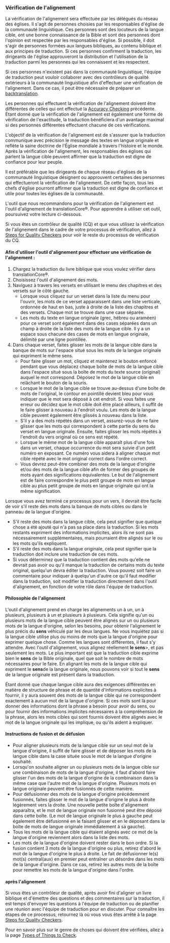 ### Vérification de l'alignement

La vérification de l'alignement sera effectuée par les délégués du réseau des églises. Il s'agit de personnes choisies par les responsables d'église de la communauté linguistique. Ces personnes sont des locuteurs de la langue cible, ont une bonne connaissance de la Bible et sont des personnes dont l'opinion est respectée par les responsables d'église. Si possible, il doit s'agir de personnes formées aux langues bibliques, au contenu biblique et aux principes de traduction. Si ces personnes confirment la traduction, les dirigeants de l'église approuveront la distribution et l'utilisation de la traduction parmi les personnes qui les connaissent et les respectent.

Si ces personnes n'existent pas dans la communauté linguistique, l'équipe de traduction peut vouloir collaborer avec des contrôleurs de qualité extérieurs à la communauté linguistique afin d'effectuer une vérification de l'alignement. Dans ce cas, il peut être nécessaire de préparer un [backtranslation](../vol2-backtranslation/01.md).

Les personnes qui effectuent la vérification de l'alignement doivent être différentes de celles qui ont effectué la [Accuracy Checking](../accuracy-check/01.md) précédente. Étant donné que la vérification de l'alignement est également une forme de vérification de l'exactitude, la traduction bénéficiera d'un avantage maximal si des personnes différentes effectuent chacune de ces vérifications.

L'objectif de la vérification de l'alignement est de s'assurer que la traduction communique avec précision le message des textes en langue originale et reflète la saine doctrine de l'Église mondiale à travers l'histoire et le monde. Après la vérification de l'alignement, les responsables des églises qui parlent la langue cible peuvent affirmer que la traduction est digne de confiance pour leur peuple.

Il est préférable que les dirigeants de chaque réseau d'églises de la communauté linguistique désignent ou approuvent certaines des personnes qui effectueront la vérification de l'alignement. De cette façon, tous les chefs d'église pourront affirmer que la traduction est digne de confiance et utile pour toutes les églises de la communauté.

L'outil que nous recommandons pour la vérification de l'alignement est l'outil d'alignement de translationCore®. Pour apprendre à utiliser cet outil, poursuivez votre lecture ci-dessous.

Si vous êtes un contrôleur de qualité (CQ) et que vous utilisez la vérification de l'alignement dans le cadre de votre processus de vérification, allez à [Steps for Quality Checkers](../vol2-steps/01.md) pour voir le reste du processus de vérification du CQ.

#### Afin d'utiliser l'outil d'alignement pour effectuer une vérification de l'alignement :

1. Chargez la traduction du livre biblique que vous voulez vérifier dans translationCore®.
1. Choisissez l'outil d'alignement des mots.
1. Naviguez à travers les versets en utilisant le menu des chapitres et des versets sur le côté gauche.
    * Lorsque vous cliquez sur un verset dans la liste du menu pour l'ouvrir, les mots de ce verset apparaissent dans une liste verticale, ordonnée de haut en bas, juste à droite de la liste des chapitres et des versets. Chaque mot se trouve dans une case séparée.
    * Les mots du texte en langue originale (grec, hébreu ou araméen) pour ce verset sont également dans des cases séparées dans un champ à droite de la liste des mots de la langue cible. Il y a un espace sous chacune des cases de mots en langue originale, délimité par une ligne pointillée.
1. Dans chaque verset, faites glisser les mots de la langue cible dans la banque de mots sur l'espace situé sous les mots de la langue originale qui expriment le même sens.
    * Pour faire glisser un mot, cliquez et maintenez le bouton enfoncé pendant que vous déplacez chaque boîte de mots de la langue cible dans l'espace situé sous la boîte de mots du texte source (original) auquel le mot correspond. Déposez le mot de la langue cible en relâchant le bouton de la souris.
    * Lorsque le mot de la langue cible se trouve au-dessus d'une boîte de mots de l'original, le contour en pointillé devient bleu pour vous indiquer que le mot sera déposé à cet endroit. Si vous faites une erreur ou décidez que le mot cible doit être placé ailleurs, il suffit de le faire glisser à nouveau à l'endroit voulu. Les mots de la langue cible peuvent également être glissés à nouveau dans la liste.
    * S'il y a des mots répétés dans un verset, assurez-vous de ne faire glisser que les mots qui correspondent à cette partie du sens du verset en langue originale. Ensuite, faites glisser les mots répétés à l'endroit du vers original où ce sens est répété.
    * Lorsque le même mot de la langue cible apparaît plus d'une fois dans un verset, chaque occurrence du mot sera suivie d'un petit numéro en exposant. Ce numéro vous aidera à aligner chaque mot cible répété avec le mot original correct dans l'ordre correct.
    * Vous devrez peut-être combiner des mots de la langue d'origine et/ou des mots de la langue cible afin de former des groupes de mots ayant des significations équivalentes. Le but de l'alignement est de faire correspondre le plus petit groupe de mots en langue cible au plus petit groupe de mots en langue originale qui ont la même signification.

Lorsque vous avez terminé ce processus pour un vers, il devrait être facile de voir s'il reste des mots dans la banque de mots cibles ou dans le panneau de la langue d'origine.

* S'il reste des mots dans la langue cible, cela peut signifier que quelque chose a été ajouté qui n'a pas sa place dans la traduction. Si les mots restants expriment des informations implicites, alors ils ne sont pas nécessairement supplémentaires, mais pourraient être alignés sur le ou les mots qu'ils expliquent.
* S'il reste des mots dans la langue originale, cela peut signifier que la traduction doit inclure une traduction de ces mots.
* Si vous déterminez que la traduction contient des mots qu'elle ne devrait pas avoir ou qu'il manque la traduction de certains mots du texte original, quelqu'un devra éditer la traduction. Vous pouvez soit faire un commentaire pour indiquer à quelqu'un d'autre ce qu'il faut modifier dans la traduction, soit modifier la traduction directement dans l'outil d'alignement, en fonction de votre rôle dans l'équipe de traduction.

#### Philosophie de l'alignement

L'outil d'alignement prend en charge les alignements un à un, un à plusieurs, plusieurs à un et plusieurs à plusieurs. Cela signifie qu'un ou plusieurs mots de la langue cible peuvent être alignés sur un ou plusieurs mots de la langue d'origine, selon les besoins, pour obtenir l'alignement le plus précis du **sens** véhiculé par les deux langues. Ne vous inquiétez pas si la langue cible utilise plus ou moins de mots que la langue d'origine pour exprimer quelque chose. Comme les langues sont différentes, il faut s'y attendre. Avec l'outil d'alignement, vous alignez réellement **le sens**>, et pas seulement les mots. Le plus important est que la traduction cible exprime bien le **sens** de la Bible originale, quel que soit le nombre de mots nécessaires pour le faire. En alignant les mots de la langue cible qui expriment le **sens**de la langue originale, nous pouvons voir si tout le **sens** de la langue originale est présent dans la traduction.

Étant donné que chaque langue cible aura des exigences différentes en matière de structure de phrase et de quantité d'informations explicites à fournir, il y aura souvent des mots de la langue cible qui ne correspondent exactement à aucun mot de la langue d'origine. Si ces mots sont là pour donner des informations dont la phrase a besoin pour avoir du sens, ou pour fournir des informations implicites nécessaires à la compréhension de la phrase, alors les mots cibles qui sont fournis doivent être alignés avec le mot de la langue originale qui les implique, ou qu'ils aident à expliquer.

#### Instructions de fusion et de défusion

* Pour aligner plusieurs mots de la langue cible sur un seul mot de la langue d'origine, il suffit de faire glisser et de déposer les mots de la langue cible dans la case située sous le mot de la langue d'origine souhaité.
* Lorsqu'on souhaite aligner un ou plusieurs mots de la langue cible sur une combinaison de mots de la langue d'origine, il faut d'abord faire glisser l'un des mots de la langue d'origine de la combinaison dans la même case que l'autre mot de la langue d'origine. Plusieurs mots en langue originale peuvent être fusionnés de cette manière.
* Pour défusionner des mots de la langue d'origine précédemment fusionnés, faites glisser le mot de la langue d'origine le plus à droite légèrement vers la droite. Une nouvelle petite boîte d'alignement apparaîtra, et le mot de langue originale non fusionné peut être déposé dans cette boîte. (Le mot de langue originale le plus à gauche peut également être défusionné en le faisant glisser et en le déposant dans la boîte de mots de langue originale immédiatement à sa gauche).
* Tous les mots de la langue cible qui étaient alignés avec ce mot de la langue d'origine reviennent alors dans la liste des mots.
* Les mots de la langue d'origine doivent rester dans le bon ordre. Si la fusion contient 3 mots de la langue d'origine ou plus, retirez d'abord le mot de la langue d'origine le plus à droite. Le fait de défusionner le(s) mot(s) central(aux) en premier peut entraîner un désordre dans les mots de la langue d'origine. Dans ce cas, retirez les autres mots de la boîte pour remettre les mots de la langue d'origine dans l'ordre.

#### après l'alignement

Si vous êtes un contrôleur de qualité, après avoir fini d'aligner un livre biblique et d'émettre des questions et des commentaires sur la traduction, il est temps d'envoyer les questions à l'équipe de traduction ou de planifier une réunion avec l'équipe de traduction pour en discuter. Pour connaître les étapes de ce processus, retournez là où vous vous êtes arrêté à la page [Steps for Quality Checkers](../vol2-steps/01.md).

Pour en savoir plus sur le genre de choses qui doivent être vérifiées, allez à la page [Types of Things to Check](../vol2-things-to-check/01.md).
